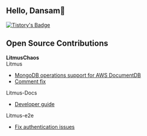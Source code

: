 ## Hello, Dansam👋
[![Tistory's Badge](https://github-readme-tistory-card.vercel.app/api/badge?name=Tistory)](https://dduddududu.tistory.com/)

## Open Source Contributions

**LitmusChaos**  
Litmus
- [MongoDB operations support for AWS DocumentDB](https://github.com/litmuschaos/litmus/pull/4812)
- [Comment fix](https://github.com/litmuschaos/litmus/pull/4866)

Litmus-Docs
- [Developer guide](https://github.com/litmuschaos/litmus-docs/pull/282)

Litmus-e2e
- [Fix authentication issues](https://github.com/litmuschaos/litmus-e2e/pull/411)
